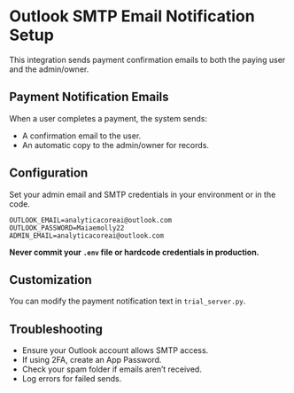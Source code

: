 # Outlook SMTP Email Notification Setup

This integration sends payment confirmation emails to both the paying user and the admin/owner.

## Payment Notification Emails

When a user completes a payment, the system sends:
- A confirmation email to the user.
- An automatic copy to the admin/owner for records.

## Configuration

Set your admin email and SMTP credentials in your environment or in the code.
```
OUTLOOK_EMAIL=analyticacoreai@outlook.com
OUTLOOK_PASSWORD=Maiaemolly22
ADMIN_EMAIL=analyticacoreai@outlook.com
```
**Never commit your `.env` file or hardcode credentials in production.**

## Customization

You can modify the payment notification text in `trial_server.py`.

## Troubleshooting

- Ensure your Outlook account allows SMTP access.
- If using 2FA, create an App Password.
- Check your spam folder if emails aren’t received.
- Log errors for failed sends.